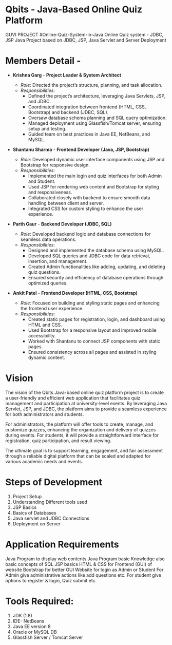 # Qbits - Java-Based Online Quiz Platform
GUVI PROJECT
#Online-Quiz-System-in-Java
Online Quiz system - JDBC, JSP
Java Project based on JDBC, JSP, Java Servlet and Server Deployment

# Members Detail -
 
- **Krishna Garg** - **Project Leader & System Architect**  
  - *Role*: Directed the project’s structure, planning, and task allocation.
  - *Responsibilities*:
    - Defined the project’s architecture, leveraging Java Servlets, JSP, and JDBC.
    - Coordinated integration between frontend (HTML, CSS, Bootstrap) and backend (JDBC, SQL).
    - Oversaw database schema planning and SQL query optimization.
    - Managed deployment using Glassfish/Tomcat server, ensuring setup and testing.
    - Guided team on best practices in Java EE, NetBeans, and MySQL.

- **Shantanu Sharma** - **Frontend Developer (Java, JSP, Bootstrap)**  
  - *Role*: Developed dynamic user interface components using JSP and Bootstrap for responsive design.
  - *Responsibilities*:
    - Implemented the main login and quiz interfaces for both Admin and Student.
    - Used JSP for rendering web content and Bootstrap for styling and responsiveness.
    - Collaborated closely with backend to ensure smooth data handling between client and server.
    - Integrated CSS for custom styling to enhance the user experience.

- **Parth Gaur** - **Backend Developer (JDBC, SQL)**  
  - *Role*: Developed backend logic and database connections for seamless data operations.
  - *Responsibilities*:
    - Designed and implemented the database schema using MySQL.
    - Developed SQL queries and JDBC code for data retrieval, insertion, and management.
    - Created Admin functionalities like adding, updating, and deleting quiz questions.
    - Ensured security and efficiency of database operations through optimized queries.

- **Ankit Patel** - **Frontend Developer (HTML, CSS, Bootstrap)**  
  - *Role*: Focused on building and styling static pages and enhancing the frontend user experience.
  - *Responsibilities*:
    - Created static pages for registration, login, and dashboard using HTML and CSS.
    - Used Bootstrap for a responsive layout and improved mobile accessibility.
    - Worked with Shantanu to connect JSP components with static pages.
    - Ensured consistency across all pages and assisted in styling dynamic content.


# Vision
The vision of the Qbits Java-based online quiz platform project is to create a user-friendly and efficient web application that facilitates quiz management and participation at university-level events. By leveraging Java Servlet, JSP, and JDBC, the platform aims to provide a seamless experience for both administrators and students.

For administrators, the platform will offer tools to create, manage, and customize quizzes, enhancing the organization and delivery of quizzes during events. For students, it will provide a straightforward interface for registration, quiz participation, and result viewing.

The ultimate goal is to support learning, engagement, and fair assessment through a reliable digital platform that can be scaled and adapted for various academic needs and events.

# Steps of Development
1. Project Setup
2. Understanding Different tools used
3. JSP Basics
4. Basics of Databases
5. Java servlet and JDBC Connections
6. Deployment on Server

# Application Requirements
Java Program to display web contents 
Java Program basic Knowledge also basic concepts of SQL
JSP basics
HTML & CSS for Frontend (GUI) of website
Bootstrap for better GUI
Website for login as Admin or Student
For Admin give administrative actions like add questions etc.
For student give options to register & login, Quiz submit etc.

# Tools Required:
1. JDK (1.8)
2. IDE- NetBeans 
3. Java EE version 8
4. Oracle or MySQL DB
5. Glassfish Server / Tomcat Server
